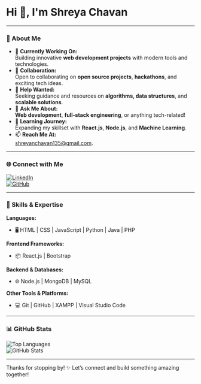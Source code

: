 # Hi 👋, I'm Shreya Chavan  
---

### 🌟 About Me  
- 🔭 **Currently Working On:**  
  Building innovative **web development projects** with modern tools and technologies.  
- 👯 **Collaboration:**  
  Open to collaborating on **open source projects**, **hackathons**, and exciting tech ideas.  
- 🤝 **Help Wanted:**  
  Seeking guidance and resources on **algorithms, data structures**, and **scalable solutions**.  
- 💬 **Ask Me About:**  
  **Web development**, **full-stack engineering**, or anything tech-related!  
- 🌱 **Learning Journey:**  
  Expanding my skillset with **React.js**, **Node.js**, and **Machine Learning**.  
- 📫 **Reach Me At:**  
  [shreyanchavan135@gmail.com](mailto:shreyanchavan135@gmail.com).  

---

### 🌐 Connect with Me  

[![LinkedIn](https://img.shields.io/badge/LinkedIn-Connect-blue?logo=linkedin)](https://www.linkedin.com/in/shreyanavnathchavan/)  
[![GitHub](https://img.shields.io/badge/GitHub-Follow-black?logo=github)](https://github.com/ShreyaaNChavan)  

---

### 🚀 Skills & Expertise  

**Languages:**  
- 🖥️ HTML | CSS | JavaScript | Python | Java | PHP  

**Frontend Frameworks:**  
- 📦 React.js | Bootstrap  

**Backend & Databases:**  
- 🌐 Node.js | MongoDB | MySQL  

**Other Tools & Platforms:**  
- 💻 Git | GitHub | XAMPP | Visual Studio Code  

---

### 📊 GitHub Stats  

![Top Languages](https://github-readme-stats.vercel.app/api/top-langs/?username=ShreyaaNChavan&layout=compact&theme=tokyonight)  
![GitHub Stats](https://github-readme-stats.vercel.app/api?username=ShreyaaNChavan&show_icons=true&theme=tokyonight)  

---


Thanks for stopping by! ✨ Let’s connect and build something amazing together!
